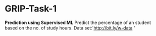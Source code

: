 # GRIP-Task-1
**Prediction using Supervised ML**
Predict the percentage of an student based on the no. of study hours.
Data set:'http://bit.ly/w-data '
